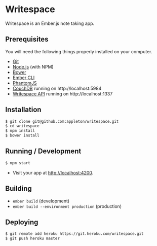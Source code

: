 # Writespace

Writespace is an Ember.js note taking app.

## Prerequisites

You will need the following things properly installed on your computer.

* [Git](http://git-scm.com/)
* [Node.js](http://nodejs.org/) (with NPM)
* [Bower](http://bower.io/)
* [Ember CLI](http://www.ember-cli.com/)
* [PhantomJS](http://phantomjs.org/)
* [CouchDB](http://couchdb.apache.org/) running on http://localhost:5984
* [Writespace API](https://github.com/appleton/writespace-api) running on http://localhost:1337

## Installation

```bash
$ git clone git@github.com:appleton/writespace.git
$ cd writespace
$ npm install
$ bower install
```

## Running / Development

```bash
$ npm start
```
* Visit your app at [http://localhost:4200](http://localhost:4200).

## Building

* `ember build` (development)
* `ember build --environment production` (production)

## Deploying

```bash
$ git remote add heroku https://git.heroku.com/writespace.git
$ git push heroku master
```
